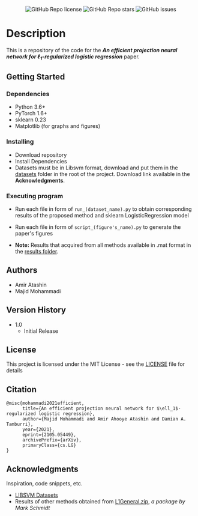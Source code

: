 <p align="center">
    <img alt="GitHub Repo license" src="https://img.shields.io/github/license/Majeed7/L1LR?logo=license&style=flat-square">
    <img alt="GitHub Repo stars" src="https://img.shields.io/github/stars/Majeed7/L1LR?logo=stars&style=flat-square">
    <img alt="GitHub issues" src="https://img.shields.io/github/issues-raw/Majeed7/L1LR?logo=open_issues&style=flat-square">
</p>

# Description

This is a repository of the code for the ***An efficient projection neural network for ℓ<sub>1</sub>-regularized logistic regression*** paper.

## Getting Started

### Dependencies

* Python 3.6+
* PyTorch 1.6+
* sklearn 0.23
* Matplotlib (for graphs and figures)

### Installing

* Download repository
* Install Dependencies
* Datasets must be in Libsvm format, download and put them in the [datasets](./datasets) folder in the root of the project. Download link available in the **Acknowledgments**.
    
### Executing program

* Run each file in form of `run_(dataset_name).py` to obtain corresponding results of the proposed method and sklearn LogisticRegression model

* Run each file in form of `script_(figure's_name).py` to generate the paper's figures

* **Note:** Results that acquired from all methods available in .mat format in the [results folder](./results).

## Authors

* Amir Atashin
* Majid Mohammadi

## Version History

* 1.0
    * Initial Release

## License

This project is licensed under the MIT License - see the [LICENSE](./LICENSE) file for details

## Citation
```
@misc{mohammadi2021efficient,
      title={An efficient projection neural network for $\ell_1$-regularized logistic regression}, 
      author={Majid Mohammadi and Amir Ahooye Atashin and Damian A. Tamburri},
      year={2021},
      eprint={2105.05449},
      archivePrefix={arXiv},
      primaryClass={cs.LG}
}
```

## Acknowledgments

Inspiration, code snippets, etc.
* [LIBSVM Datasets](https://www.csie.ntu.edu.tw/~cjlin/libsvmtools/datasets/binary.html)
* Results of other methods obtained from [L1General.zip](https://www.cs.ubc.ca/~schmidtm/Software/L1General.html), *a package by Mark Schmidt*
